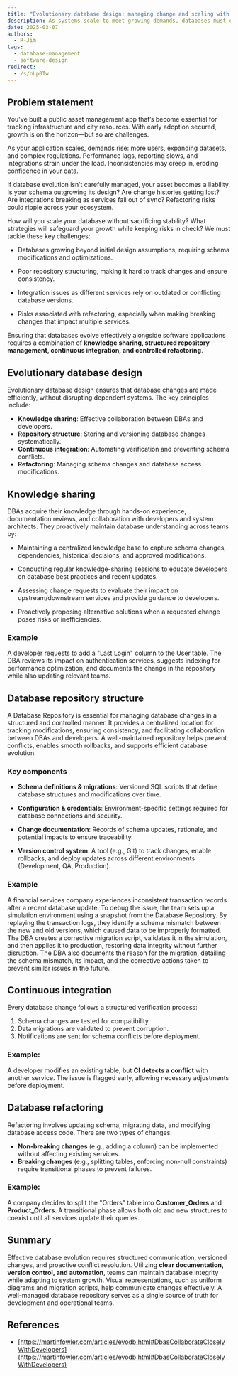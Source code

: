 ```yaml
---
title: "Evolutionary database design: managing change and scaling with the system"
description: As systems scale to meet growing demands, databases must evolve alongside them to maintain performance and integrity. This document explores best practices for managing database changes, maintaining knowledge, and ensuring smooth integration. Topics covered include knowledge sharing, repository structuring, continuous integration, and database refactoring, with real-world examples illustrating their application.
date: 2025-03-07
authors:
  - R-Jim
tags:
  - database-management
  - software-design
redirect:
  - /s/nLp0Tw
---
```


## Problem statement

You've built a public asset management app that’s become essential for tracking infrastructure and city resources. With early adoption secured, growth is on the horizon—but so are challenges.

As your application scales, demands rise: more users, expanding datasets, and complex regulations. Performance lags, reporting slows, and integrations strain under the load. Inconsistencies may creep in, eroding confidence in your data.

If database evolution isn’t carefully managed, your asset becomes a liability. Is your schema outgrowing its design? Are change histories getting lost? Are integrations breaking as services fall out of sync? Refactoring risks could ripple across your ecosystem.

How will you scale your database without sacrificing stability? What strategies will safeguard your growth while keeping risks in check? We must tackle these key challenges:

- Databases growing beyond initial design assumptions, requiring schema modifications and optimizations.

- Poor repository structuring, making it hard to track changes and ensure consistency.

- Integration issues as different services rely on outdated or conflicting database versions.

- Risks associated with refactoring, especially when making breaking changes that impact multiple services.

Ensuring that databases evolve effectively alongside software applications requires a combination of **knowledge sharing, structured repository management, continuous integration, and controlled refactoring**.

## Evolutionary database design

Evolutionary database design ensures that database changes are made efficiently, without disrupting dependent systems. The key principles include:

- **Knowledge sharing**: Effective collaboration between DBAs and developers.
- **Repository structure**: Storing and versioning database changes systematically.
- **Continuous integration**: Automating verification and preventing schema conflicts.
- **Refactoring**: Managing schema changes and database access modifications.

## Knowledge sharing

DBAs acquire their knowledge through hands-on experience, documentation reviews, and collaboration with developers and system architects. They proactively maintain database understanding across teams by:

- Maintaining a centralized knowledge base to capture schema changes, dependencies, historical decisions, and approved modifications.

- Conducting regular knowledge-sharing sessions to educate developers on database best practices and recent updates.

- Assessing change requests to evaluate their impact on upstream/downstream services and provide guidance to developers.

- Proactively proposing alternative solutions when a requested change poses risks or inefficiencies.

### Example

A developer requests to add a "Last Login" column to the User table. The DBA reviews its impact on authentication services, suggests indexing for performance optimization, and documents the change in the repository while also updating relevant teams.

## Database repository structure

A Database Repository is essential for managing database changes in a structured and controlled manner. It provides a centralized location for tracking modifications, ensuring consistency, and facilitating collaboration between DBAs and developers. A well-maintained repository helps prevent conflicts, enables smooth rollbacks, and supports efficient database evolution.

### Key components

- **Schema definitions & migrations**: Versioned SQL scripts that define database structures and modifications over time.

- **Configuration & credentials**: Environment-specific settings required for database connections and security.

- **Change documentation**: Records of schema updates, rationale, and potential impacts to ensure traceability.

- **Version control system**: A tool (e.g., Git) to track changes, enable rollbacks, and deploy updates across different environments (Development, QA, Production).

### Example

A financial services company experiences inconsistent transaction records after a recent database update. To debug the issue, the team sets up a simulation environment using a snapshot from the Database Repository. By replaying the transaction logs, they identify a schema mismatch between the new and old versions, which caused data to be improperly formatted. The DBA creates a corrective migration script, validates it in the simulation, and then applies it to production, restoring data integrity without further disruption. The DBA also documents the reason for the migration, detailing the schema mismatch, its impact, and the corrective actions taken to prevent similar issues in the future.

## Continuous integration

Every database change follows a structured verification process:

1. Schema changes are tested for compatibility.
2. Data migrations are validated to prevent corruption.
3. Notifications are sent for schema conflicts before deployment.

### Example:

A developer modifies an existing table, but **CI detects a conflict** with another service. The issue is flagged early, allowing necessary adjustments before deployment.

## Database refactoring

Refactoring involves updating schema, migrating data, and modifying database access code. There are two types of changes:

- **Non-breaking changes** (e.g., adding a column) can be implemented without affecting existing services.
- **Breaking changes** (e.g., splitting tables, enforcing non-null constraints) require transitional phases to prevent failures.

### Example:

A company decides to split the "Orders" table into **Customer_Orders** and **Product_Orders**. A transitional phase allows both old and new structures to coexist until all services update their queries.

## Summary

Effective database evolution requires structured communication, versioned changes, and proactive conflict resolution. Utilizing **clear documentation, version control, and automation**, teams can maintain database integrity while adapting to system growth. Visual representations, such as uniform diagrams and migration scripts, help communicate changes effectively. A well-managed database repository serves as a single source of truth for development and operational teams.

## References

- [https://martinfowler.com/articles/evodb.html#DbasCollaborateCloselyWithDevelopers](https://martinfowler.com/articles/evodb.html#DbasCollaborateCloselyWithDevelopers)
